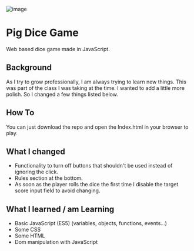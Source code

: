 ![image](https://user-images.githubusercontent.com/15223204/53057767-b04ef900-347e-11e9-9f14-84c806c630d3.png)

# Pig Dice Game
Web based dice game made in JavaScript.

## Background
As I try to grow professionally, I am always trying to learn new things. This was part of the class I was taking at the time. 
I wanted to add a little more polish. So I changed a few things listed below.

## How To
You can just download the repo and open the Index.html in your browser to play.

## What I changed
* Functionality to turn off buttons that shouldn't be used instead of ignoring the click.
* Rules section at the bottom.
* As soon as the player rolls the dice the first time I disable the target score input field to avoid changing.

## What I learned / am Learning
* Basic JavaScript (ES5) (variables, objects, functions, events...)
* Some CSS
* Some HTML
* Dom manipulation with JavaScript
